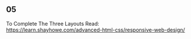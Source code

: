 ## 05
To Complete The Three Layouts
Read: https://learn.shayhowe.com/advanced-html-css/responsive-web-design/